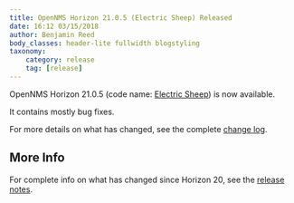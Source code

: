 ```yaml
---
title: OpenNMS Horizon 21.0.5 (Electric Sheep) Released
date: 16:12 03/15/2018
author: Benjamin Reed
body_classes: header-lite fullwidth blogstyling
taxonomy:
    category: release
    tag: [release]
---
```


OpenNMS Horizon 21.0.5 (code name: [Electric Sheep](https://bladerunner.wikia.com/wiki/Do_Androids_Dream_of_Electric_Sheep%3F)) is now available.

It contains mostly bug fixes.

For more details on what has changed, see the complete [change log](http://docs.opennms.org/opennms/releases/21.0.5/releasenotes/#releasenotes-changelog-21.0.5).

More Info
---------

For complete info on what has changed since Horizon 20, see the [release notes](https://docs.opennms.org/opennms/releases/21.0.5/releasenotes/releasenotes.html).

